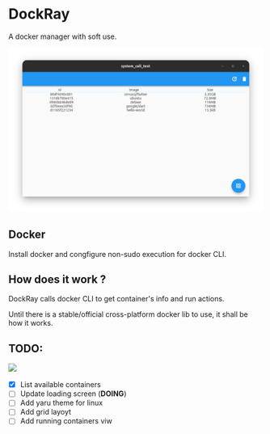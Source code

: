 # DockRay
A docker manager with soft use.


![](README/main_window.png)


## Docker
Install docker and congfigure non-sudo execution for docker CLI.

## How does it work ?
DockRay calls docker CLI to get container's info and run actions.

Until there is a stable/official cross-platform docker lib to use, it shall be how it works. 

## TODO:
<image src="README/work_in_progress.jpg" width= 200>

- [x] List available containers
- [ ] Update loading screen (**DOING**)
- [ ] Add yaru theme for linux
- [ ] Add grid layoyt
- [ ] Add running containers viw
